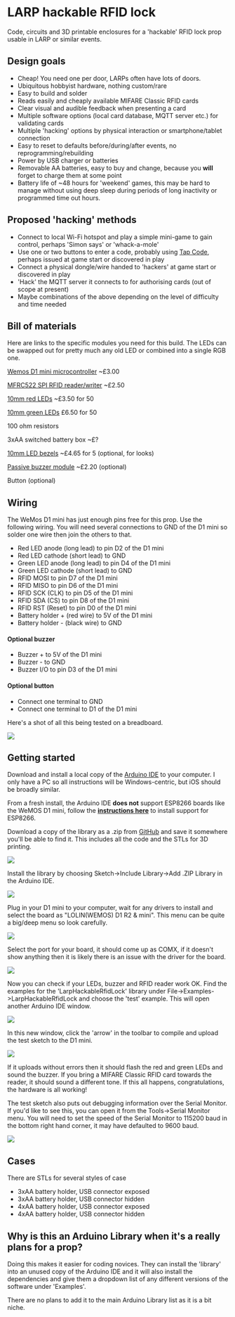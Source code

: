 # LARP hackable RFID lock
Code, circuits and 3D printable enclosures for a 'hackable' RFID lock prop usable in LARP or similar events.

## Design goals

- Cheap! You need one per door, LARPs often have lots of doors.
- Ubiquitous hobbyist hardware, nothing custom/rare
- Easy to build and solder
- Reads easily and cheaply available MIFARE Classic RFID cards
- Clear visual and audible feedback when presenting a card
- Multiple software options (local card database, MQTT server etc.) for validating cards
- Multiple 'hacking' options by physical interaction or smartphone/tablet connection
- Easy to reset to defaults before/during/after events, no reprogramming/rebuilding
- Power by USB charger or batteries
- Removable AA batteries, easy to buy and change, because you **will** forget to charge them at some point
- Battery life of ~48 hours for 'weekend' games, this may be hard to manage without using deep sleep during periods of long inactivity or programmed time out hours.

## Proposed 'hacking' methods

- Connect to local Wi-Fi hotspot and play a simple mini-game to gain control, perhaps 'Simon says' or 'whack-a-mole'
- Use one or two buttons to enter a code, probably using [Tap Code](https://en.wikipedia.org/wiki/Tap_code), perhaps issued at game start or discovered in play
- Connect a physical dongle/wire handed to 'hackers' at game start or discovered in play
- 'Hack' the MQTT server it connects to for authorising cards (out of scope at present)
- Maybe combinations of the above depending on the level of difficulty and time needed

## Bill of materials

Here are links to the specific modules you need for this build. The LEDs can be swapped out for pretty much any old LED or combined into a single RGB one.

[Wemos D1 mini microcontroller](https://uk.banggood.com/Geekcreit-D1-Mini-V3_0_0-WIFI-Internet-Of-Things-Development-Board-Based-ESP8266-4MB-MicroPython-Nodemcu-p-1264245.html?cur_warehouse=CN&ID=522225&rmmds=search) ~£3.00

[MFRC522 SPI RFID reader/writer](https://uk.banggood.com/MFRC-522-RC522-RFID-RF-IC-Card-Reader-Sensor-Module-Solder-8P-Socket-p-1566599.html?cur_warehouse=CN&rmmds=search) ~£2.50

[10mm red LEDs](https://uk.banggood.com/50pcs-10mm-2Pin-620-625nm-Red-Diffused-Round-Through-Hole-2V-20mA-DIP-LED-Diode-Electronic-Component-p-1560367.html?cur_warehouse=CN&rmmds=search) ~£3.50 for 50

[10mm green LEDs](https://uk.banggood.com/50pcs-10mm-2Pin-DIY-Green-Diffused-Round-Through-Hole-3V-20mA-LED-Diode-Electronic-Component-p-1560361.html?cur_warehouse=CN&rmmds=search) £6.50 for 50

100 ohm resistors 

3xAA switched battery box ~£?

[10mm LED bezels](https://uk.banggood.com/3mm-or-5mm-or-8mm-or-10mm-Light-Cup-5Pcs-For-RC-Car-LED-Lights-p-930752.html?cur_warehouse=CN&ID=510359&rmmds=search) ~£4.65 for 5 (optional, for looks)

[Passive buzzer module](https://uk.banggood.com/3_3-5V-Passive-Buzzer-Alarm-Module-p-985131.html?cur_warehouse=CN&rmmds=search) ~£2.20 (optional)

Button (optional)

## Wiring

The WeMos D1 mini has just enough pins free for this prop. Use the following wiring. You will need several connections to GND  of the D1 mini so solder one wire then join the others to that.

- Red LED anode (long lead) to pin D2 of the D1 mini
- Red LED cathode (short lead) to GND
- Green LED anode (long lead)  to pin D4 of the D1 mini
- Green LED cathode (short lead) to GND
- RFID MOSI to pin D7 of the D1 mini
- RFID MISO to pin D6 of the D1 mini
- RFID SCK (CLK) to pin D5 of the D1 mini
- RFID SDA (CS) to pin D8 of the D1 mini
- RFID RST (Reset) to pin D0 of the D1 mini
- Battery holder + (red wire) to 5V of the D1 mini
- Battery holder - (black wire) to GND

#### Optional buzzer

- Buzzer + to 5V of the D1 mini
- Buzzer - to GND
- Buzzer I/O to pin D3 of the D1 mini

#### Optional button

- Connect one terminal to GND
- Connect one terminal to D1 of the D1 mini

Here's a shot of all this being tested on a breadboard.

![](images/breadboard.png)

## Getting started

Download and install a local copy of the [Arduino IDE](https://www.arduino.cc/en/software) to your computer. I only have a PC so all instructions will be Windows-centric, but iOS should be broadly similar.

From a fresh install, the Arduino IDE **does not** support ESP8266 boards like the WeMOS D1 mini, follow the [**instructions here**](https://github.com/esp8266/Arduino#installing-with-boards-manager) to install support for ESP8266.

Download a copy of the library as a .zip from [GitHub](https://github.com/ncmreynolds/LarpHackableRfidLock) and save it somewhere you'll be able to find it. This includes all the code and the STLs for 3D printing.

![](images/howToDownload.png)

Install the library by choosing Sketch->Include Library->Add .ZIP Library in the Arduino IDE.

![](images/howToInstall.png)

Plug in your D1 mini to your computer, wait for any drivers to install and select the board as "LOLIN(WEMOS) D1 R2 & mini". This menu can be quite a big/deep menu so look carefully.

![](images/toolsSelectBoard.png)

Select the port for your board, it should come up as COMX, if it doesn't show anything then it is likely there is an issue with the driver for the board.

![](images/toolsSelectPort.png)

Now you can check if your LEDs, buzzer and RFID reader work OK. Find the examples for the 'LarpHackableRfidLock' library under File->Examples->LarpHackableRfidLock and choose the 'test' example. This will open another Arduino IDE window.

![](images/howToFindExamples.png)

In this new window, click the 'arrow' in the toolbar to compile and upload the test sketch to the D1 mini.

![](images/howToUploadSketch.png)

If it uploads without errors then it should flash the red and green LEDs and sound the buzzer. If you bring a MIFARE Classic RFID card towards the reader, it should sound a different tone. If this all happens, congratulations, the hardware is all working!

The test sketch also puts out debugging information over the Serial Monitor. If you'd like to see this, you can open it from the Tools->Serial Monitor menu. You will need to set the speed of the Serial Monitor to 115200 baud in the bottom right hand corner, it may have defaulted to 9600 baud.

![](images/howToOpenSerialMonitor.png)

## Cases

There are STLs for several styles of case

- 3xAA battery holder, USB connector exposed
- 3xAA battery holder, USB connector hidden
- 4xAA battery holder, USB connector exposed
- 4xAA battery holder, USB connector hidden

## Why is this an Arduino Library when it's a really plans for a prop?

Doing this makes it easier for coding novices. They can install the 'library' into an unused copy of the Arduino IDE and it will also install the dependencies and give them a dropdown list of any different versions of the software under 'Examples'.

There are no plans to add it to the main Arduino Library list as it is a bit niche.

## 

